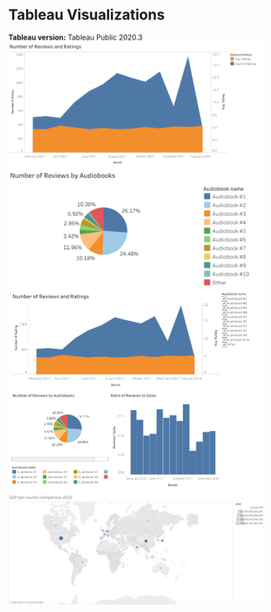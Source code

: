 # Tableau Visualizations
**Tableau version:** Tableau Public 2020.3
![error](https://github.com/zeeshan-akram/Tableau-Visualizations/blob/master/Chart%201.png)
![error](https://github.com/zeeshan-akram/Tableau-Visualizations/blob/master/Chart%202.png)
![error](https://github.com/zeeshan-akram/Tableau-Visualizations/blob/master/Dashboard%201.png)
![error](https://github.com/zeeshan-akram/Tableau-Visualizations/blob/master/GDP%20per%20country%20comparison%202016.png)
